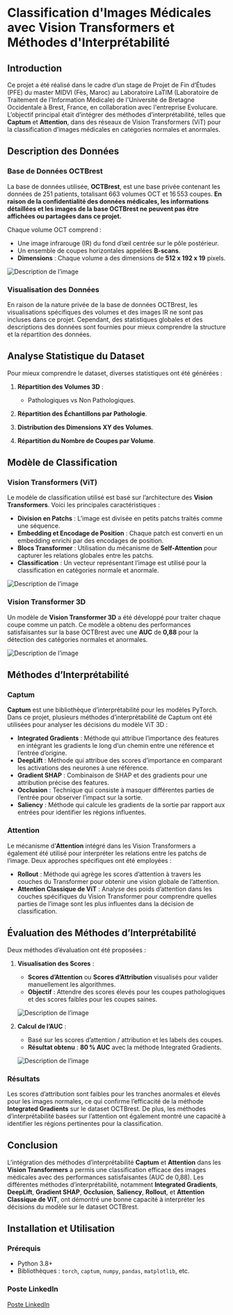 # Classification d'Images Médicales avec Vision Transformers et Méthodes d'Interprétabilité

## Introduction

Ce projet a été réalisé dans le cadre d’un stage de Projet de Fin d’Études (PFE) du master MIDVI (Fès, Maroc) au Laboratoire LaTIM (Laboratoire de Traitement de l'Information Médicale) de l'Université de Bretagne Occidentale à Brest, France, en collaboration avec l'entreprise Evolucare. L’objectif principal était d’intégrer des méthodes d’interprétabilité, telles que **Captum** et **Attention**, dans des réseaux de Vision Transformers (ViT) pour la classification d’images médicales en catégories normales et anormales.

## Description des Données

### Base de Données OCTBrest

La base de données utilisée, **OCTBrest**, est une base privée contenant les données de 251 patients, totalisant 663 volumes OCT et 16 553 coupes. **En raison de la confidentialité des données médicales, les informations détaillées et les images de la base OCTBrest ne peuvent pas être affichées ou partagées dans ce projet.**

Chaque volume OCT comprend :
- Une image infrarouge (IR) du fond d’œil centrée sur le pôle postérieur.
- Un ensemble de coupes horizontales appelées **B-scans**.
- **Dimensions** : Chaque volume a des dimensions de **512 x 192 x 19** pixels.

![Description de l’image](Images/Volume3D.png)

### Visualisation des Données

En raison de la nature privée de la base de données OCTBrest, les visualisations spécifiques des volumes et des images IR ne sont pas incluses dans ce projet. Cependant, des statistiques globales et des descriptions des données sont fournies pour mieux comprendre la structure et la répartition des données.


## Analyse Statistique du Dataset

Pour mieux comprendre le dataset, diverses statistiques ont été générées :

1. **Répartition des Volumes 3D** :
   - Pathologiques vs Non Pathologiques.

2. **Répartition des Échantillons par Pathologie**.

3. **Distribution des Dimensions XY des Volumes**.

4. **Répartition du Nombre de Coupes par Volume**.

## Modèle de Classification

### Vision Transformers (ViT)

Le modèle de classification utilisé est basé sur l’architecture des **Vision Transformers**. Voici les principales caractéristiques :

- **Division en Patchs** : L’image est divisée en petits patchs traités comme une séquence.
- **Embedding et Encodage de Position** : Chaque patch est converti en un embedding enrichi par des encodages de position.
- **Blocs Transformer** : Utilisation du mécanisme de **Self-Attention** pour capturer les relations globales entre les patchs.
- **Classification** : Un vecteur représentant l’image est utilisé pour la classification en catégories normale et anormale.

![Description de l’image](Images/ViT.png)


### Vision Transformer 3D

Un modèle de **Vision Transformer 3D** a été développé pour traiter chaque coupe comme un patch. Ce modèle a obtenu des performances satisfaisantes sur la base OCTBrest avec une **AUC** de **0,88** pour la détection des catégories normales et anormales.

![Description de l’image](Images/Architecture.png)


## Méthodes d’Interprétabilité

### Captum

**Captum** est une bibliothèque d’interprétabilité pour les modèles PyTorch. Dans ce projet, plusieurs méthodes d’interprétabilité de Captum ont été utilisées pour analyser les décisions du modèle ViT 3D :

- **Integrated Gradients** : Méthode qui attribue l’importance des features en intégrant les gradients le long d’un chemin entre une référence et l’entrée d’origine.
- **DeepLift** : Méthode qui attribue des scores d’importance en comparant les activations des neurones à une référence.
- **Gradient SHAP** : Combinaison de SHAP et des gradients pour une attribution précise des features.
- **Occlusion** : Technique qui consiste à masquer différentes parties de l’entrée pour observer l’impact sur la sortie.
- **Saliency** : Méthode qui calcule les gradients de la sortie par rapport aux entrées pour identifier les régions influentes.

### Attention

Le mécanisme d’**Attention** intégré dans les Vision Transformers a également été utilisé pour interpréter les relations entre les patchs de l’image. Deux approches spécifiques ont été employées :

- **Rollout** : Méthode qui agrège les scores d’attention à travers les couches du Transformer pour obtenir une vision globale de l’attention.
- **Attention Classique de ViT** : Analyse des poids d’attention dans les couches spécifiques du Vision Transformer pour comprendre quelles parties de l’image sont les plus influentes dans la décision de classification.

## Évaluation des Méthodes d’Interprétabilité

Deux méthodes d’évaluation ont été proposées :

1. **Visualisation des Scores** :
   - **Scores d’Attention** ou **Scores d’Attribution** visualisés pour valider manuellement les algorithmes.
   - **Objectif** : Attendre des scores élevés pour les coupes pathologiques et des scores faibles pour les coupes saines.
  
    ![Description de l’image](Images/IG.png)


2. **Calcul de l’AUC** :
   - Basé sur les scores d’attention / attribution et les labels des coupes.
   - **Résultat obtenu** : **80 % AUC** avec la méthode Integrated Gradients.
  
   ![Description de l’image](Images/Result.png)
  

### Résultats

Les scores d’attribution sont faibles pour les tranches anormales et élevés pour les images normales, ce qui confirme l’efficacité de la méthode **Integrated Gradients** sur le dataset OCTBrest. De plus, les méthodes d’interprétabilité basées sur l’attention ont également montré une capacité à identifier les régions pertinentes pour la classification.

## Conclusion

L’intégration des méthodes d’interprétabilité **Captum** et **Attention** dans les **Vision Transformers** a permis une classification efficace des images médicales avec des performances satisfaisantes (AUC de 0,88). Les différentes méthodes d’interprétabilité, notamment **Integrated Gradients**, **DeepLift**, **Gradient SHAP**, **Occlusion**, **Saliency**, **Rollout**, et **Attention Classique de ViT**, ont démontré une bonne capacité à interpréter les décisions du modèle sur le dataset OCTBrest.


## Installation et Utilisation

### Prérequis

- Python 3.8+
- Bibliothèques : `torch`, `captum`, `numpy`, `pandas`, `matplotlib`, etc.

### Poste LinkedIn
[Poste LinkedIn](https://www.linkedin.com/in/votre-nom-utilisateur/)

